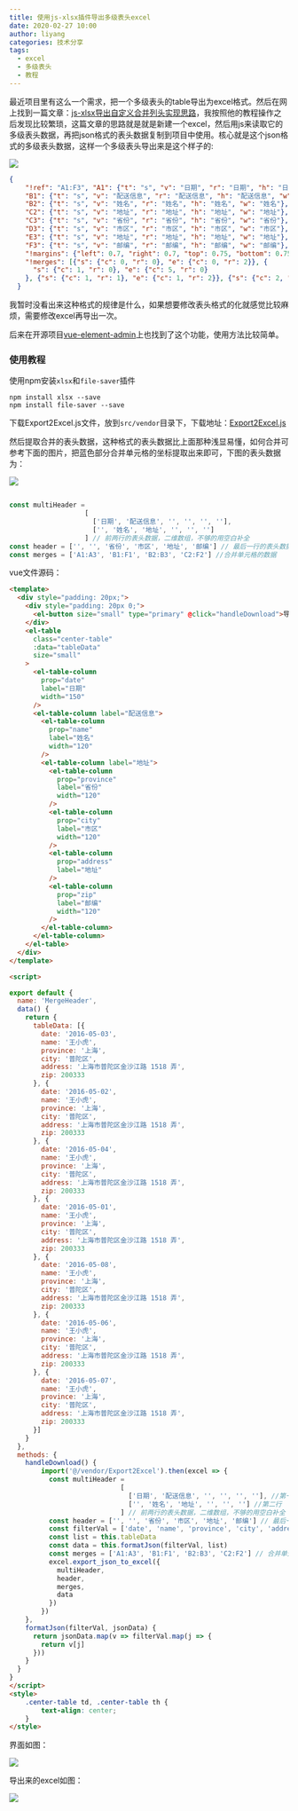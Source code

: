 ```yaml
---
title: 使用js-xlsx插件导出多级表头excel
date: 2020-02-27 10:00
author: liyang
categories: 技术分享
tags:
  - excel
  - 多级表头 
  - 教程 
---
```


最近项目里有这么一个需求，把一个多级表头的table导出为excel格式。然后在网上找到一篇文章：[js-xlsx导出自定义合并列头实现思路](https://www.jianshu.com/p/9a465d7d1448)，我按照他的教程操作之后发现比较繁琐，这篇文章的思路就是就是新建一个excel，然后用js来读取它的多级表头数据，再把json格式的表头数据复制到项目中使用。核心就是这个json格式的多级表头数据，这样一个多级表头导出来是这个样子的:

![](https://images.liyangzone.com/article_img/技术相关/导出多级表头excel/20200227_101309.png)

```json
{
    "!ref": "A1:F3", "A1": {"t": "s", "v": "日期", "r": "日期", "h": "日期", "w": "日期"},
    "B1": {"t": "s", "v": "配送信息", "r": "配送信息", "h": "配送信息", "w": "配送信息"},
    "B2": {"t": "s", "v": "姓名", "r": "姓名", "h": "姓名", "w": "姓名"},
    "C2": {"t": "s", "v": "地址", "r": "地址", "h": "地址", "w": "地址"},
    "C3": {"t": "s", "v": "省份", "r": "省份", "h": "省份", "w": "省份"},
    "D3": {"t": "s", "v": "市区", "r": "市区", "h": "市区", "w": "市区"},
    "E3": {"t": "s", "v": "地址", "r": "地址", "h": "地址", "w": "地址"},
    "F3": {"t": "s", "v": "邮编", "r": "邮编", "h": "邮编", "w": "邮编"},
    "!margins": {"left": 0.7, "right": 0.7, "top": 0.75, "bottom": 0.75, "header": 0.3, "footer": 0.3},
    "!merges": [{"s": {"c": 0, "r": 0}, "e": {"c": 0, "r": 2}}, {
      "s": {"c": 1, "r": 0}, "e": {"c": 5, "r": 0}
    }, {"s": {"c": 1, "r": 1}, "e": {"c": 1, "r": 2}}, {"s": {"c": 2, "r": 1}, "e": {"c": 5, "r": 1}}]
  }
```
我暂时没看出来这种格式的规律是什么，如果想要修改表头格式的化就感觉比较麻烦，需要修改excel再导出一次。

后来在开源项目[vue-element-admin](https://panjiachen.gitee.io/vue-element-admin/)上也找到了这个功能，使用方法比较简单。

### 使用教程


使用npm安装`xlsx`和`file-saver`插件
```shell script
npm install xlsx --save
npm install file-saver --save
```
下载Export2Excel.js文件，放到`src/vendor`目录下，下载地址：[Export2Excel.js](https://raw.githubusercontent.com/PanJiaChen/vue-element-admin/master/src/vendor/Export2Excel.js)

然后提取合并的表头数据，这种格式的表头数据比上面那种浅显易懂，如何合并可参考下面的图片，把蓝色部分合并单元格的坐标提取出来即可，下图的表头数据为：

![](https://images.liyangzone.com/article_img/技术相关/导出多级表头excel/20200227_111320.png)

```js

const multiHeader =
                   [
                     ['日期', '配送信息', '', '', '', ''],
                     ['', '姓名', '地址', '', '', '']
                   ] // 前两行的表头数据，二维数组，不够的用空白补全
const header = ['', '', '省份', '市区', '地址', '邮编'] // 最后一行的表头数据，合并过的也要用空白补全
const merges = ['A1:A3', 'B1:F1', 'B2:B3', 'C2:F2'] //合并单元格的数据

```

vue文件源码：

```html
<template>
  <div style="padding: 20px;">
    <div style="padding: 20px 0;">
      <el-button size="small" type="primary" @click="handleDownload">导出EXCEl</el-button>
    </div>
    <el-table
      class="center-table"
      :data="tableData"
      size="small"
    >
      <el-table-column
        prop="date"
        label="日期"
        width="150"
      />
      <el-table-column label="配送信息">
        <el-table-column
          prop="name"
          label="姓名"
          width="120"
        />
        <el-table-column label="地址">
          <el-table-column
            prop="province"
            label="省份"
            width="120"
          />
          <el-table-column
            prop="city"
            label="市区"
            width="120"
          />
          <el-table-column
            prop="address"
            label="地址"
          />
          <el-table-column
            prop="zip"
            label="邮编"
            width="120"
          />
        </el-table-column>
      </el-table-column>
    </el-table>
  </div>
</template>

<script>

export default {
  name: 'MergeHeader',
  data() {
    return {
      tableData: [{
        date: '2016-05-03',
        name: '王小虎',
        province: '上海',
        city: '普陀区',
        address: '上海市普陀区金沙江路 1518 弄',
        zip: 200333
      }, {
        date: '2016-05-02',
        name: '王小虎',
        province: '上海',
        city: '普陀区',
        address: '上海市普陀区金沙江路 1518 弄',
        zip: 200333
      }, {
        date: '2016-05-04',
        name: '王小虎',
        province: '上海',
        city: '普陀区',
        address: '上海市普陀区金沙江路 1518 弄',
        zip: 200333
      }, {
        date: '2016-05-01',
        name: '王小虎',
        province: '上海',
        city: '普陀区',
        address: '上海市普陀区金沙江路 1518 弄',
        zip: 200333
      }, {
        date: '2016-05-08',
        name: '王小虎',
        province: '上海',
        city: '普陀区',
        address: '上海市普陀区金沙江路 1518 弄',
        zip: 200333
      }, {
        date: '2016-05-06',
        name: '王小虎',
        province: '上海',
        city: '普陀区',
        address: '上海市普陀区金沙江路 1518 弄',
        zip: 200333
      }, {
        date: '2016-05-07',
        name: '王小虎',
        province: '上海',
        city: '普陀区',
        address: '上海市普陀区金沙江路 1518 弄',
        zip: 200333
      }]
    }
  },
  methods: {
    handleDownload() {
        import('@/vendor/Export2Excel').then(excel => {
          const multiHeader =
                            [
                              ['日期', '配送信息', '', '', '', ''], //第一行
                              ['', '姓名', '地址', '', '', ''] //第二行
                            ] // 前两行的表头数据，二维数组，不够的用空白补全
          const header = ['', '', '省份', '市区', '地址', '邮编'] // 最后一行的表头数据
          const filterVal = ['date', 'name', 'province', 'city', 'address', 'zip']
          const list = this.tableData
          const data = this.formatJson(filterVal, list)
          const merges = ['A1:A3', 'B1:F1', 'B2:B3', 'C2:F2'] // 合并单元格的数据，如何合并参考上面图片的蓝色背景部分
          excel.export_json_to_excel({
            multiHeader,
            header,
            merges,
            data
          })
        })
    },
    formatJson(filterVal, jsonData) {
      return jsonData.map(v => filterVal.map(j => {
        return v[j]
      }))
    }
  }
}
</script>
<style>
    .center-table td, .center-table th {
        text-align: center;
    }
</style>

```
界面如图：

![](https://images.liyangzone.com/article_img/技术相关/导出多级表头excel/20200227_111142.png)

导出来的excel如图：

![](https://images.liyangzone.com/article_img/技术相关/导出多级表头excel/20200227_111833.png)



